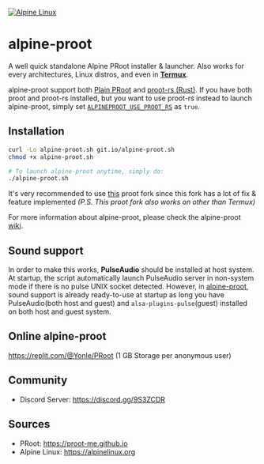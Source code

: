 [![Alpine Linux](https://alpinelinux.org/alpinelinux-logo.svg)](https://alpinelinux.org)
# alpine-proot 
A well quick standalone Alpine PRoot installer & launcher. Also works for every architectures, Linux distros, and even in **__[Termux](https://termux.org)__**.

alpine-proot support both [Plain PRoot](https://github.com/proot-me/proot) and [proot-rs (Rust)](https://github.com/proot-me/proot-rs). If you have both proot and proot-rs installed, but you want to use proot-rs instead to launch alpine-proot, simply set [`ALPINEPROOT_USE_PROOT_RS`](https://github.com/Yonle/alpine-proot/wiki/Environment-Variables#alpineproot_use_proot_rs) as `true`.

## Installation
```sh
curl -Lo alpine-proot.sh git.io/alpine-proot.sh
chmod +x alpine-proot.sh 

# To launch alpine-proot anytime, simply do:
./alpine-proot.sh
```
It's very recommended to use [this](https://github.com/termux/proot) proot fork since this fork has a lot of fix & feature implemented *(P.S. This proot fork also works on other than Termux)*

For more information about alpine-proot, please check the alpine-proot [wiki](https://github.com/Yonle/alpine-proot/wiki).
## Sound support
In order to make this works, **__PulseAudio__** should be installed at host system. At startup, the script automatically launch PulseAudio server in non-system mode if there is no pulse UNIX socket detected. However, in [alpine-proot](https://github.com/Yonle/alpine-proot), sound support is already ready-to-use at startup as long you have PulseAudio(both host and guest) and `alsa-plugins-pulse`(guest) installed on both host and guest system.

## Online alpine-proot
https://replit.com/@Yonle/PRoot (1 GB Storage per anonymous user)

## Community
- Discord Server: https://discord.gg/9S3ZCDR

## Sources
- PRoot: https://proot-me.github.io
- Alpine Linux: https://alpinelinux.org
